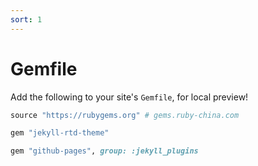 ```yaml
---
sort: 1
---
```


# Gemfile

Add the following to your site's `Gemfile`, for local preview!

```ruby
source "https://rubygems.org" # gems.ruby-china.com

gem "jekyll-rtd-theme"

gem "github-pages", group: :jekyll_plugins
```
